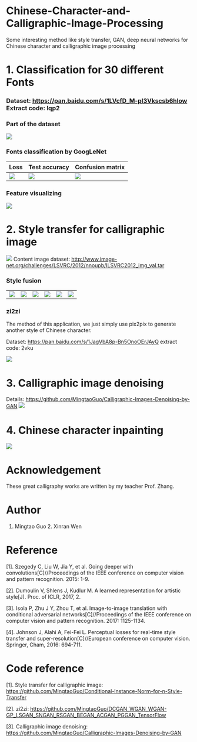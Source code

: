 # Chinese-Character-and-Calligraphic-Image-Processing
Some interesting method like style transfer, GAN, deep neural networks for Chinese character and calligraphic image processing

# 1. Classification for 30 different Fonts 
### Dataset: https://pan.baidu.com/s/1LVcfD_M-pI3Vkscsb6hlow  Extract code: lqp2
### Part of the dataset
![](https://github.com/MingtaoGuo/Chinese-Character-and-Calligraphic-Image-Processing/blob/master/IMGS/samefont.jpg)

### Fonts classification by GoogLeNet
|Loss|Test accuracy|Confusion matrix|
|-|-|-|
|![](https://github.com/MingtaoGuo/Chinese-Character-and-Calligraphic-Image-Processing/blob/master/IMGS/loss.png)|![](https://github.com/MingtaoGuo/Chinese-Character-and-Calligraphic-Image-Processing/blob/master/IMGS/acc.png)|![](https://github.com/MingtaoGuo/Chinese-Character-and-Calligraphic-Image-Processing/blob/master/IMGS/confusion_matrix.jpg)|

### Feature visualizing
![](https://github.com/MingtaoGuo/Chinese-Character-and-Calligraphic-Image-Processing/blob/master/IMGS/tsne.jpg)

# 2. Style transfer for calligraphic image
![](https://github.com/MingtaoGuo/Chinese-Character-and-Calligraphic-Image-Processing/blob/master/IMGS/n_style_transfer.jpg)
Content image dataset: http://www.image-net.org/challenges/LSVRC/2012/nnoupb/ILSVRC2012_img_val.tar
### Style fusion
|||||||
|-|-|-|-|-|-|
|![](https://github.com/MingtaoGuo/Chinese-Character-and-Calligraphic-Image-Processing/blob/master/IMGS/result1.gif)|![](https://github.com/MingtaoGuo/Chinese-Character-and-Calligraphic-Image-Processing/blob/master/IMGS/result2.gif)|![](https://github.com/MingtaoGuo/Chinese-Character-and-Calligraphic-Image-Processing/blob/master/IMGS/result3.gif)|![](https://github.com/MingtaoGuo/Chinese-Character-and-Calligraphic-Image-Processing/blob/master/IMGS/result11.gif)|![](https://github.com/MingtaoGuo/Chinese-Character-and-Calligraphic-Image-Processing/blob/master/IMGS/result22.gif)|![](https://github.com/MingtaoGuo/Chinese-Character-and-Calligraphic-Image-Processing/blob/master/IMGS/result33.gif)|

### zi2zi
The method of this application, we just simply use pix2pix to generate another style of Chinese character.

Dataset: https://pan.baidu.com/s/1JagVbA8p-Bn5OnoOErJAyQ extract code: 2vku 

![](https://github.com/MingtaoGuo/Chinese-Character-and-Calligraphic-Image-Processing/blob/master/IMGS/zi2zi.jpg)

# 3. Calligraphic image denoising
Details: https://github.com/MingtaoGuo/Calligraphic-Images-Denoising-by-GAN
![](https://github.com/MingtaoGuo/Chinese-Character-and-Calligraphic-Image-Processing/blob/master/IMGS/denoise.jpg)

# 4. Chinese character inpainting
![](https://github.com/MingtaoGuo/Chinese-Character-and-Calligraphic-Image-Processing/blob/master/IMGS/inpainting.jpg)
# Acknowledgement
These great calligraphy works are written by my teacher Prof. Zhang.

# Author
1. Mingtao Guo 2. Xinran Wen

# Reference
[1]. Szegedy C, Liu W, Jia Y, et al. Going deeper with convolutions[C]//Proceedings of the IEEE conference on computer vision and pattern recognition. 2015: 1-9.

[2]. Dumoulin V, Shlens J, Kudlur M. A learned representation for artistic style[J]. Proc. of ICLR, 2017, 2.

[3]. Isola P, Zhu J Y, Zhou T, et al. Image-to-image translation with conditional adversarial networks[C]//Proceedings of the IEEE conference on computer vision and pattern recognition. 2017: 1125-1134.

[4]. Johnson J, Alahi A, Fei-Fei L. Perceptual losses for real-time style transfer and super-resolution[C]//European conference on computer vision. Springer, Cham, 2016: 694-711.

# Code reference
[1]. Style transfer for calligraphic image: https://github.com/MingtaoGuo/Conditional-Instance-Norm-for-n-Style-Transfer

[2]. zi2zi: https://github.com/MingtaoGuo/DCGAN_WGAN_WGAN-GP_LSGAN_SNGAN_RSGAN_BEGAN_ACGAN_PGGAN_TensorFlow

[3]. Calligraphic image denoising: https://github.com/MingtaoGuo/Calligraphic-Images-Denoising-by-GAN
